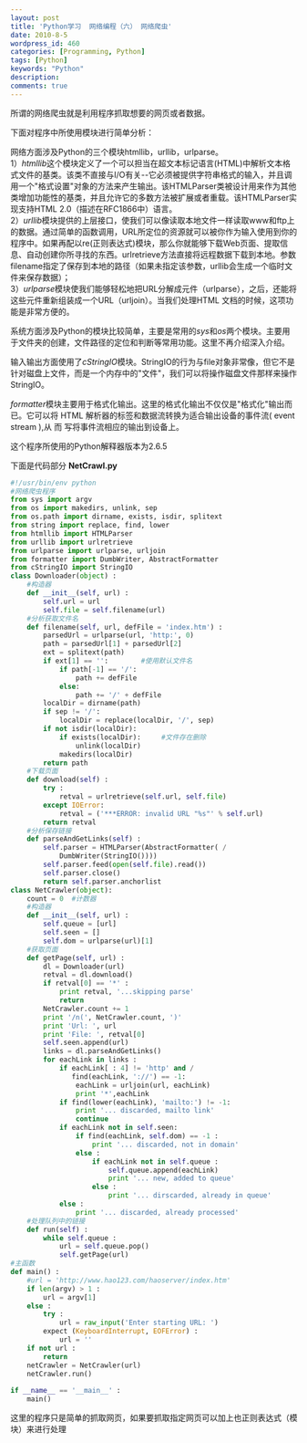 ```yaml
---
layout: post
title: 'Python学习  网络编程（六） 网络爬虫'
date: 2010-8-5
wordpress_id: 460
categories: [Programming, Python]
tags: [Python]
keywords: "Python"
description: 
comments: true
---
```

所谓的网络爬虫就是利用程序抓取想要的网页或者数据。

下面对程序中所使用模块进行简单分析：

网络方面涉及Python的三个模块htmllib，urllib，urlparse。   
1）*htmllib*这个模块定义了一个可以担当在超文本标记语言(HTML)中解析文本格式文件的基类。该类不直接与I/O有关--它必须被提供字符串格式的输入，并且调用一个"格式设置"对象的方法来产生输出。该HTMLParser类被设计用来作为其他类增加功能性的基类，并且允许它的多数方法被扩展或者重载。该HTMLParser实现支持HTML 2.0（描述在RFC1866中）语言。   
2）*urllib*模块提供的上层接口，使我们可以像读取本地文件一样读取www和ftp上的数据。通过简单的函数调用，URL所定位的资源就可以被你作为输入使用到你的程序中。如果再配以re(正则表达式)模块，那么你就能够下载Web页面、提取信息、自动创建你所寻找的东西。urlretrieve方法直接将远程数据下载到本地。参数filename指定了保存到本地的路径（如果未指定该参数，urllib会生成一个临时文件来保存数据）；   
3）*urlparse*模块使我们能够轻松地把URL分解成元件（urlparse），之后，还能将这些元件重新组装成一个URL（urljoin）。当我们处理HTML 文档的时候，这项功能是非常方便的。   

系统方面涉及Python的模块比较简单，主要是常用的*sys*和*os*两个模块。主要用于文件夹的创建，文件路径的定位和判断等常用功能。这里不再介绍深入介绍。

输入输出方面使用了*cStringIO*模块。StringIO的行为与file对象非常像，但它不是针对磁盘上文件，而是一个内存中的"文件"，我们可以将操作磁盘文件那样来操作StringIO。

*formatter*模块主要用于格式化输出。这里的格式化输出不仅仅是"格式化"输出而已。它可以将 HTML 解析器的标签和数据流转换为适合输出设备的事件流( event stream ),从 而 写将事件流相应的输出到设备上。

这个程序所使用的Python解释器版本为2.6.5

下面是代码部分
**NetCrawl.py**

``` python 
#!/usr/bin/env python
#网络爬虫程序
from sys import argv
from os import makedirs, unlink, sep
from os.path import dirname, exists, isdir, splitext
from string import replace, find, lower
from htmllib import HTMLParser
from urllib import urlretrieve
from urlparse import urlparse, urljoin
from formatter import DumbWriter, AbstractFormatter
from cStringIO import StringIO
class Downloader(object) :
    #构造器
    def __init__(self, url) :
        self.url = url
        self.file = self.filename(url)
    #分析获取文件名
    def filename(self, url, defFile = 'index.htm') :
        parsedUrl = urlparse(url, 'http:', 0)
        path = parsedUrl[1] + parsedUrl[2]
        ext = splitext(path)
        if ext[1] == '':        #使用默认文件名
            if path[-1] == '/':
                path += defFile
            else:
                path += '/' + defFile
        localDir = dirname(path)
        if sep != '/':
            localDir = replace(localDir, '/', sep)
        if not isdir(localDir):
            if exists(localDir):     #文件存在删除
                unlink(localDir)
            makedirs(localDir)
        return path
    #下载页面
    def download(self) :
        try :
            retval = urlretrieve(self.url, self.file)
        except IOError:
            retval = ('***ERROR: invalid URL "%s"' % self.url)
        return retval
    #分析保存链接
    def parseAndGetLinks(self) :
        self.parser = HTMLParser(AbstractFormatter( /
            DumbWriter(StringIO())))
        self.parser.feed(open(self.file).read())
        self.parser.close()
        return self.parser.anchorlist
class NetCrawler(object):
    count = 0  #计数器
    #构造器
    def __init__(self, url) :
        self.queue = [url]
        self.seen = []
        self.dom = urlparse(url)[1]
    #获取页面
    def getPage(self, url) :
        dl = Downloader(url)
        retval = dl.download()
        if retval[0] == '*' :
            print retval, '...skipping parse'
            return
        NetCrawler.count += 1
        print '/n(', NetCrawler.count, ')'
        print 'Url: ', url
        print 'File: ', retval[0]
        self.seen.append(url)
        links = dl.parseAndGetLinks()
        for eachLink in links :
            if eachLink[ : 4] != 'http' and /
               find(eachLink, '://') == -1:
                eachLink = urljoin(url, eachLink)
                print '*',eachLink
            if find(lower(eachLink), 'mailto:') != -1:
                print '... discarded, mailto link'
                continue
            if eachLink not in self.seen:
                if find(eachLink, self.dom) == -1 :
                    print '... discarded, not in domain'
                else :
                    if eachLink not in self.queue :
                        self.queue.append(eachLink)
                        print '... new, added to queue'
                    else :
                        print '... dirscarded, already in queue'
            else :
                print '... discarded, already processed'
    #处理队列中的链接
    def run(self) :
        while self.queue :
            url = self.queue.pop()
            self.getPage(url)
#主函数
def main() :
    #url = 'http://www.hao123.com/haoserver/index.htm'
    if len(argv) > 1 :
        url = argv[1]
    else :
        try :
            url = raw_input('Enter starting URL: ')
        expect (KeyboardInterrupt, EOFError) :
            url = ''
    if not url :
        return
    netCrawler = NetCrawler(url)
    netCrawler.run()
        
if __name__ == '__main__' :
    main()
```


这里的程序只是简单的抓取网页，如果要抓取指定网页可以加上也正则表达式（模块）来进行处理



